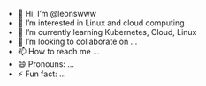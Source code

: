 - 👋 Hi, I’m @leonswww
- 👀 I’m interested in Linux and cloud computing
- 🌱 I’m currently learning Kubernetes, Cloud, Linux
- 💞️ I’m looking to collaborate on ...
- 📫 How to reach me ...
- 😄 Pronouns: ...
- ⚡ Fun fact: ...

<!---
leonswww/leonswww is a ✨ special ✨ repository because its `README.md` (this file) appears on your GitHub profile.
You can click the Preview link to take a look at your changes.
--->
